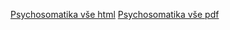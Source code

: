 ﻿<meta charset="UTF-8">

<a href="http://htmlpreview.github.io/?https://raw.githubusercontent.com/bedjan/psychosomatika/master/psychosomatika.html" target="_blank"> Psychosomatika vše html</a>
<a href="https://github.com/bedjan/psychosomatika/raw/master/vse.pdf" target="_blank"> Psychosomatika vše pdf</a>
